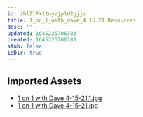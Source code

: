 ```yaml
---
id: iblZlFx11nyzjp1W2gjjs
title: 1_on_1_with_dave_4 15 21 Resources
desc: ''
updated: 1645225706383
created: 1645225706383
stub: false
isDir: true
---
```

## Imported Assets
- [1 on 1 with Dave 4-15-21.1.jpg](/assets/1-on-1-with-dave-4-15-21-ZKtWZ0s62mEm.jpg)
- [1 on 1 with Dave 4-15-21.jpg](/assets/1-on-1-with-dave-4-15-21-n1ZqV7D1R5wR.jpg)
